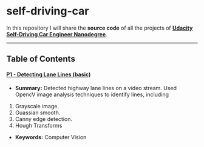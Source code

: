 # self-driving-car

In this repository I will share the **source code** of all the projects of **[Udacity Self-Driving Car Engineer Nanodegree](https://www.udacity.com/course/self-driving-car-engineer-nanodegree--nd013)**.

---
## Table of Contents

#### [P1 - Detecting Lane Lines (basic)](project_1_lane_detection)
 - **Summary:** Detected highway lane lines on a video stream. Used OpencV image analysis techniques to identify lines, including 
 1. Grayscale image.
 2. Guassian smooth.
 3. Canny edge detection.
 4. Hough Transforms
 - **Keywords:** Computer Vision
